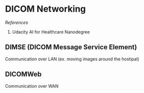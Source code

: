 # DICOM Networking

*References*
1. Udacity AI for Healthcare Nanodegree

## DIMSE (DICOM Message Service Element)

Communication over LAN (ex. moving images around the hostipal)

## DICOMWeb

Communication over WAN
